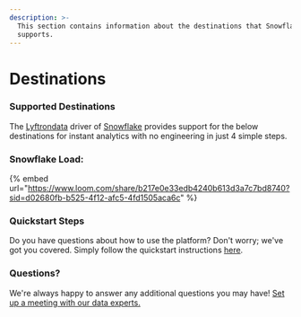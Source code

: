 ```yaml
---
description: >-
  This section contains information about the destinations that Snowflake
  supports.
---
```


# Destinations

### Supported Destinations

The [Lyftrondata](https://www.lyftrondata.com/) driver of [Snowflake](https://www.lyftrondata.com/integration/data-warehouse/snowflake/) provides support for the below destinations for instant analytics with no engineering in just 4 simple steps.

### Snowflake Load:

{% embed url="https://www.loom.com/share/b217e0e33edb4240b613d3a7c7bd8740?sid=d02680fb-b525-4f12-afc5-4fd1505aca6c" %}

### Quickstart Steps

Do you have questions about how to use the platform? Don't worry; we've got you covered. Simply follow the quickstart instructions [here](./).

### Questions? <a href="#questions" id="questions"></a>

We're always happy to answer any additional questions you may have! [Set up a meeting with our data experts.](https://www.lyftrondata.com/book-a-meeting/)
